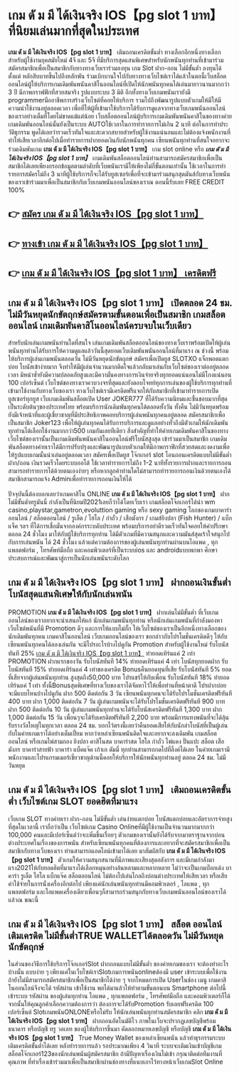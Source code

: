 # เกม ดั ม มี ได้เงินจริง IOS【pg slot 1 บาท】  ที่นิยมเล่นมากที่สุดในประเทศ

**เกม ดั ม มี ได้เงินจริง IOS【pg slot 1 บาท】** เติมถอนเครดิตขั้นต่ำ  ทางเลือกอีกหนึ่งทางเลือกสำหรับผู้ใช้งานยุคสมัยใหม่ 4จี และ 5จี ที่มีบริการสุดแสนพิเศษสำหรับนักพนันทุกท่านที่เข้ามาร่วมสมัครสมาชิกเพื่อเป็นสมาชิกกับทางทางเว็บเราร่วมลงทุน เกม Slot  ฝาก-ถอน ไม่มีขั้นต่ำ ลงทุนได้ตั้งแต่ หลักสิบบาทขึ้นไปถึงหลักพัน ร่วมเบิกบานใจไปกับทางทางเว็บไซต์เราได้แล้วในตอนี้เว็บสล็อตออนไลน์ผู้ให้บริการเกมเดิมพันพนันคาสิโนออนไลน์ที่เปิดให้นักพนันทุกคนได้เล่นมายาวนานมากกว่า 3 ปี มีภาพกราฟฟิกที่สวยสมจริง รูปแบบระบบ 3 มิติ
อีกทั้งทางเว็บเกมพนันเรายังมี programmerมืออาชีพการสร้างเว็บไซต์ที่คอยให้บริการ  รวมไปถึงพัฒนารูปแบบตัวเกมให้มีให้มีความน่าใช้งานอยู่ตลอดเวลา เพื่อที่ให้ผู้ที่เข้ามาใช้บริการได้รับการดูแลจากทางเว็บเกมพนันออนไลน์ของเราอย่างเต็มที่โดยไม่ขาดแม้แต่น้อย เว็บสล็อตออนไลน์ผู้บริการเกมเดิมพันพนันคาสิโนของทางค่ายเกมเดิมพันออนไลน์นั้นยังเป็นระบบ AUTOใช้เวลาในการทำรายการไม่เกิน 2 นาที ต่อในการทำประวัติธุกรรม พูดได้เลยว่ารวดเร็วทันใจและสะดวกสบายสำหรับผู้ใช้งานแน่นอนและไม่ต้องแจ้งพนักงานที่ทำให้เสียเวลาอีกต่อไปเมื่อทำรายการฝากยอดเงินกับนักพนันทุกคน
เซียนพนันทุกท่านที่สนใจอยากจะร่วมเดิมพันเกม **เกม ดั ม มี ได้เงินจริง IOS【pg slot 1 บาท】** เกม slot online หรือ ***เกม ดั ม มี ได้เงินจริง IOS【pg slot 1 บาท】*** เกมเดิมพันสล็อตออนไลน์ท่านสามารถสมัครสมาชิกเพื่อเป็นสมาชิกได้เลยเพียงกรอกข้อมูลตามลำดับที่เว็บพนันเรามีให้เพียงไม่กี่ขั้นตอนเท่านั้น ใช้เวลาในการทำรายการสมัครไม่ถึง 3 นาทีผู้ใช้บริการก็จะได้รับยูสเซอร์เพื่อที่จะเข้ามาร่วมสนุกสุดมันส์กับทางเว็บพนันของเราเข้าร่วมมาเพื่อเป็นสมาชิกกับเว็บเกมพนันออนไลน์ของเราณ ตอนนี้รับเลย FREE CREDIT 100%

## 👉 [สมัคร เกม ดั ม มี ได้เงินจริง IOS【pg slot 1 บาท】](https://archa888.com/)
## 👉 [ทางเข้า เกม ดั ม มี ได้เงินจริง IOS【pg slot 1 บาท】](https://archa888.com/)
## 👉 [เกม ดั ม มี ได้เงินจริง IOS【pg slot 1 บาท】 เครดิตฟรี](https://archa888.com/)

## เกม ดั ม มี ได้เงินจริง IOS【pg slot 1 บาท】 เปิดตลอด  24 ชม. ไม่มีวันหยุดนักขัตฤกษ์สมัครตามขั้นตอนเพื่อเป็นสมาชิก เกมสล็อตออนไลน์ เกมเดิมพันคาสิโนออนไลน์ครบจบในเว็บเดียว

สำหรับนักเล่นเกมพนันท่านใดที่สนใจ เล่นเกมเดิมพันสล็อตออนไลน์ของทางเว็บเราพร้อมเปิดให้ผู้เล่นพนันทุกท่านได้รับการให้ความดูแลแล้ววันนี้สุดยอดเว็บเดิมพันพนันออนไลน์ที่มาแรง ณ ช่วงนี้ พร้อมให้บริการผู้เล่นเกมพนันตลอดวัน ไม่มีวันหยุดนักขัตฤกษ์ สมัครเพื่อเปิดยูส SLOTXO แจ็กพอตแตกบ่อย โบนัสเข้าง่ายมาก จึงทำให้มีผู้เล่นจำนวนมากติดใจแล้วกลับมาเล่นกับเว็บไซต์ของเราต่ออยู่ตลอดเวลา มิหนำซ้ำยังมีความปลอดภัยสูงและมีความั่นคงทางการเงินจ่ายจริงทุกยอดแน่นอนไม่มีโกงแน่นอน 100 เปอร์เซ็นต์ เว็บไซต์ของทางเราควบวงจรที่สุดและยังตอบโจทย์ทุกการเล่นของผู้ใช้บริการทุกท่านที่เข้ามาใช้งานกับทางเว็บของเรา
ทางเว็บไซต์เรามีเครดิตฟรีแจกให้กับสมาชิกที่เข้ามาทำรายการเปิดยูสเซอร์ทุกยูส เว็บเกมเดิมพันสล็อตเปิด User JOKER777 ที่ได้รับความนิยมและชื่นชอบมากที่สุดเป็นระดับต้นๆของประเทศไทย พร้อมบริการนักเดิมพันทุกคนได้ตลอดทั้งวัน ทั้งคืน ไม่มีวันหยุดพร้อมยังมีเจ้าหน้าที่และผู้เชี่ยวชาญที่มีประสิทธิภาพคอยบริการผู้เล่นพนันทุกคนอยู่ตลอด สมัครสมาชิกเพื่อเป็นสมาชิก Joker123 เพื่อให้ผู้เล่นทุกคนได้รับการบริการและดูแลอย่างทั่วถึงมีตัวเกมให้นักเดิมพันทุกท่านได้เลือกใช้งานมากกว่า500 เกมกันเลยทีเดียว
สิ่งสำคัญที่ทำให้ค่ายเกมเดิมพันคาสิโนของทางเว็บไซต์ของเรานั้นเป็นเกมเดิมพันพนันคาสิโนออนไลน์ฟรีโบนัสสูงสุด เข้าร่วมมาเป็นสมาชิก  เกมเดิมพันสล็อตทางค่ายเราได้มีการปรับปรุงและพัฒนารูปแบบตัวเกมให้มีภาพกราฟิกที่สวยสดและงดงามเพื่อให้รูปแบบเกมนั้นน่าเล่นอยู่ตลอดเวลา สมัครเพื่อเปิดยูส โจ๊กเกอร์ slot โอนถอนเครดิตแบบไม่มีขั้นต่ำ ฝาก/ถอน เงินรวดเร็วโดยระบบออโต้ ใช้เวลาทำรายการไม่ถึง 1-2 นาทีทั้งรายการฝากและรายการถอนสามารถทำรายการได้ด้วยตนเองง่ายๆ หรือหากลูกค้าท่านใดไม่สามารถทำรายการถอนเงินด้วยตนเองได้สมาชิกสามารถแจ้ง Adminเพื่อทำรายการถอนเงินให้ได้

ปัจจุบันนี้ต้องบอกเลยว่าเกมคาสิโน ONLINE **เกม ดั ม มี ได้เงินจริง IOS【pg slot 1 บาท】** ฝากไม่มีขั้นต่ำทรูมันนี่ กำลังเป็นที่นิยมปี2021เลยก็ว่าได้โดยเว็บเรา เกมสล็อตโจ๊กเกอร์ได้นำ  wm casino,playstar,gametron,evoluttion gaming หรือ sexy gaming โลกของเกมบาคาร่าออนไลน์ / สล็อตออนไลน์ / รูเล็ต / ไฮโล / กำถั่ว / เสือมังกร / เกมส์ยิงปลา (Fish Hunter) / แบ็กแจ็ค ฯลฯ ที่ได้การเชื่อมั่นจากองค์กรระบดับประเทศ พร้อมบริการอย่าดีรวดเร็วทันใจคอยให้คำปรึกษา ตลอด 24 ชั่วโมง มาให้กับผู้ใช้บริการทุกท่าน ได้มีตัวเกมที่มีความสนุกและความมันส์สุดเร้าใจสนุกไปกับการเล่นพนัน ได้ 24 ชั่วโมง แล้วแต่ความต้องการของผู้เล่นพนันทุกท่านผ่านบนไอแพด , ทุกแพลตฟอร์ม , โทรศัพท์มือถือ และคอมพิวเตอร์ที่เป็นระบบios และ androidแบบพกพา ศึกษาประสบการณ์และพัฒนาสู่การเป็นนักเล่นพนันระดับโลก

## เกม ดั ม มี ได้เงินจริง IOS【pg slot 1 บาท】 ฝากถอนเงินขั้นต่ำ โบนัสสุดแสนพิเศษให้กับนักเล่นพนัน

 PROMOTION  **เกม ดั ม มี ได้เงินจริง IOS【pg slot 1 บาท】** ฝากเล่นไม่มีขั้นต่ำ ที่เว็บเกมออนไลน์ของเราอยากจะนำเสนอให้แก่  นักเล่นเกมพนันทุกท่าน หรือนักเล่นเกมพนันที่กำลังมองหาเว็บไซต์พนันที่มี  Promotion ดีๆ และการให้แบบไม่กั๊ก ให้เว็บไซต์ของเราเป็นอีกหนึ่งทางเลือกของนักเดิมพันทุกคน เกมคาสิโนออนไลน์ เว็บเกมออนไลน์ของเรา ขอกล่าวกับโปรโมชั่นเครดิตดีๆ ให้กับเซียนพนันทุกคนได้ลองเล่นกัน จะมีโปรอะไรบ้างไปดูกัน
 Promotion สำหรับผู้ใช้งานใหม่ รับโบนัสทันที 25% [เกม ดั ม มี ได้เงินจริง IOS【pg slot 1 บาท】](https://archa888.com/) ทำยอดเทิร์นแค่ 2 เท่า
 PROMOTION ฝากแรกของวัน รับโบนัสทันที 14% ทำยอดเทิร์นแค่ 4 เท่า
โบนัสทุกยอดฝาก รับโบนัสทันที 15% ทำยอดเทิร์นแค่ 4 เท่าของเครดิต
Bonusคืนยอดทุนที่เสีย รับโบนัสทันที 5% ยอดที่เสียจากผู้เล่นพนันทุกท่าน สูงสุดถึง50,000 บาท
โปรแชร์ให้กับเพื่อน รับโบนัสทันที 18% ทำยอดเทิร์นแค่ 1 เท่า
ทั้งนี้Bonusสุดพิเศษที่ทางเว็บของเราได้จัดหาไว้ให้เพื่อท่านที่หน้าตาดี โปรฝากบ่อย จะมีแบบไหนบ้างไปดูกัน
ฝาก 500 ติดต่อกัน 3 วัน เซียนพนันทุกคนจะได้รับโปรโมชั่นเครดิตฟรีทันที 400 บาท
ฝาก 1,000 ติดต่อกัน 7 วัน ผู้เล่นเกมพนันจะได้รับโปรโมชั่นเครดิตฟรีทันที 900 บาท
ฝาก 500 ติดต่อกัน 10 วัน ผู้เล่นเกมพนันทุกท่านจะได้รับโบนัสเครดิตฟรีทันที 1,300 บาท
ฝาก 1,000 ติดต่อกัน 15 วัน เพื่อนๆจะได้รับเครดิตฟรีทันที 2,200 บาท
พร้อมมีการแทงพนันที่จะได้ลุ้นรับรางวัลใหญ่ในทุกเวลา ตลอด 24 ชม. บอกไว้ตรงนี้เลยว่าคืนยอดเสียให้กับนักล่าโบนัสที่เป็นผู้เล่นกับในค่ายเกมเราได้อย่างเต็มเปี่ยม หากว่าเหล่าเซียนพนันติดใจและอยากจะลงเดิมพัน เกมสล็อตออนไลน์ หรือเกมไพ่สามกอง  ยิงปลา คาสิโนสด บาคาร่าสด ไฮโล กำถั่ว ไพ่แคง ปั่นแปะ สล็อต เสือมังกร บาคาร่าสายฟ้า บาคาร่า แบ็คแจ๊ค เก้าเก ดัมมี่ ทุกท่านสามารถกดไปที่ลิ้งค์ได้เลย ในค่ายเกมเรามีพนักงานและโปรแกรมเมอร์เชี่ยวชาญด้านนี้คอยให้บริการให้นักพนันทุกท่านอยู่ ตลอด 24 ชม. ไม่มีวันหยุด

## เกม ดั ม มี ได้เงินจริง IOS【pg slot 1 บาท】 เติมถอนเครดิตขั้นต่ำ  เว็บไซต์เกม SLOT ยอดฮิตที่มาแรง

เว็บเกม SLOT ทางค่ายเรา ฝาก-ถอน ไม่มีขั้นต่ำ เล่นง่ายแตกบ่อย โบนัสแตกบ่อยและอัตราการจ่ายสูงที่สุดในเวลานี้ เราถือว่าเป็น เว็บไซต์เกม  Casino Onlineที่มีผู้ใช้งานเป็นจำนวนมากมากกว่า 100,000 คนและมีเปอร์เซ็นต์ว่าจะเพิ่มขึ้นเรื่อยๆ ตัวเกมของเรานั้นยังได้รับจากมาตราฐานจากบ่อนต่างประเทศในเรื่องของการพนัน สำหรับเซียนพนันทุกคนที่ต้องการและอยากที่จะสมัครสมาชิกเพื่อเป็นสมาชิกกับทางเว็บของเรา ท่านสามารถแอดไลน์เข้ามาได้เลย
	มาสัมผัสกับ **เกม ดั ม มี ได้เงินจริง IOS【pg slot 1 บาท】** ตัวเกมให้ความสนุกสนานที่มีภาพและเสียงสุดอลังการ และมีเกมกำลังมาแรง2021ให้กับยอดฮิตที่มาแรงได้เลือกหมุนอย่างล้นหลามและหลากหลาย  ไม่ว่าจะเป็นเกมป๊อกเด้ง บาคาร่า รูเล็ต ไฮโล แบ็กแจ๊ค สล็อตออนไลน์ ไม่ต้องไปเล่นไกลถึงบ่อนต่างประเทศให้เสียเวลา หรือเสียค่าใช้จ่ายในการนั่งเครื่องอีกต่อไป เพียงแค่นักเล่นพนันทุกท่านมีคอมพิวเตอร์ , ไอแพด , ทุกแพลตฟอร์ม และไอแพดเครื่องเดียวเพื่อนๆก็สามารถร่วมสนุกกับทางเว็บเกมพนันออนไลน์ของเราได้แล้วณ ขณะนี้

## เกม ดั ม มี ได้เงินจริง IOS【pg slot 1 บาท】 สล็อต ออนไลน์เติมเครดิต ไม่มีขั้นต่ำTRUE WALLETได้ตลอดวัน ไม่มีวันหยุดนักขัตฤกษ์

ในส่วนของวิธีการใช้บริการโจ๊กเกอร์Slot ฝากถอนแบบไม่มีขั้นต่ำ ของค่ายเกมของเรา จะต้องทำอะไรบ้างนั้น แบบง่าย ๆ เพียงแค่ในเว็บไซต์เราSlotเกมการพนันonlineต้องมี user เข้าระบบเพื่อใช้งาน ถ้ายังไม่มีสามารถสมัครสมาชิกเพื่อเป็นสมาชิกได้ง่าย ๆ จากโหมดการเปิด Userในช่อง เมนู เกมคาสิโนออนไลน์จึงจะได้ รหัสผ่าน เข้าใช้งาน พอได้มาแล้วให้ทำตามขั้นตอนบน Smartphone  ต่อไปนี้
เข้าระบบ รหัสผ่าน  ของผู้เล่นทุกท่าน ไอแพด , ทุกแพลตฟอร์ม , โทรศัพท์มือถือ และคอมพิวเตอร์ก็ได้
จากนั้นให้คุณลูกค้าเลือกความต้องการว่า ต้องการจะได้รับPromotion รับเลยฟรีเครดิต 100 เปอร์เซ็นต์  SlotเกมพนันONLONEหรือไม่รับ
ให้นักเล่นพนันทุกท่านสมัครสมาชิก คลิก **เกม ดั ม มี ได้เงินจริง IOS【pg slot 1 บาท】** ฝากถอนอัตโนมัติไว ภาพในเว็บจะปรากฏเลขบัญชีพร้อมธนาคาร หรือบัญชี ทรู วอเลท ของผู้ให้บริการขึ้นมา
คัดลอกหมายเลขบัญชี หรือบัญชี **เกม ดั ม มี ได้เงินจริง IOS【pg slot 1 บาท】** True Money Wallet ของเหล่าเซียนพนัน แล้วทำธุรกรรมระบบเติมเครดิตขั้นต่ำได้เลย
หลังทำรายการแล้ว รอประมาณเพียง 4 วินาที ระบบจะเติมเงินเข้าบัญชีเกมสล็อตโจ๊กเกอร์123ของนักเล่นพนันผู้สมัครสมาชิก
ถ้ามีปัญหาเรื่องเงินไม่เข้า กรุณาติดต่อทีมงานที่คุณภาพ ที่ทำเรื่องเข้าร่วมมาเพื่อเป็นสมาชิกผ่านช่องทางที่แนบเอาไว้ทางหน้าเว็บเกมSlot Online


